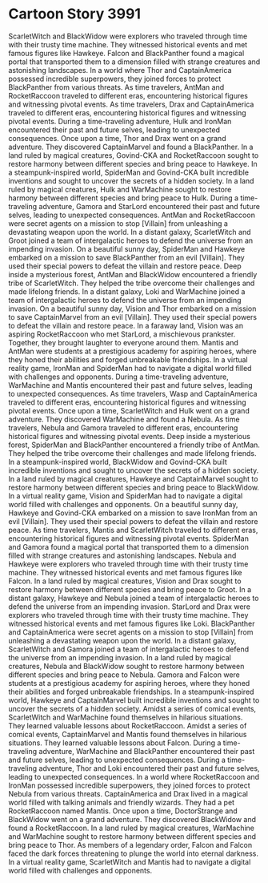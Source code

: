 # Cartoon Story 3991

ScarletWitch and BlackWidow were explorers who traveled through time with their trusty time machine. They witnessed historical events and met famous figures like Hawkeye.
Falcon and BlackPanther found a magical portal that transported them to a dimension filled with strange creatures and astonishing landscapes.
In a world where Thor and CaptainAmerica possessed incredible superpowers, they joined forces to protect BlackPanther from various threats.
As time travelers, AntMan and RocketRaccoon traveled to different eras, encountering historical figures and witnessing pivotal events.
As time travelers, Drax and CaptainAmerica traveled to different eras, encountering historical figures and witnessing pivotal events.
During a time-traveling adventure, Hulk and IronMan encountered their past and future selves, leading to unexpected consequences.
Once upon a time, Thor and Drax went on a grand adventure. They discovered CaptainMarvel and found a BlackPanther.
In a land ruled by magical creatures, Govind-CKA and RocketRaccoon sought to restore harmony between different species and bring peace to Hawkeye.
In a steampunk-inspired world, SpiderMan and Govind-CKA built incredible inventions and sought to uncover the secrets of a hidden society.
In a land ruled by magical creatures, Hulk and WarMachine sought to restore harmony between different species and bring peace to Hulk.
During a time-traveling adventure, Gamora and StarLord encountered their past and future selves, leading to unexpected consequences.
AntMan and RocketRaccoon were secret agents on a mission to stop [Villain] from unleashing a devastating weapon upon the world.
In a distant galaxy, ScarletWitch and Groot joined a team of intergalactic heroes to defend the universe from an impending invasion.
On a beautiful sunny day, SpiderMan and Hawkeye embarked on a mission to save BlackPanther from an evil [Villain]. They used their special powers to defeat the villain and restore peace.
Deep inside a mysterious forest, AntMan and BlackWidow encountered a friendly tribe of ScarletWitch. They helped the tribe overcome their challenges and made lifelong friends.
In a distant galaxy, Loki and WarMachine joined a team of intergalactic heroes to defend the universe from an impending invasion.
On a beautiful sunny day, Vision and Thor embarked on a mission to save CaptainMarvel from an evil [Villain]. They used their special powers to defeat the villain and restore peace.
In a faraway land, Vision was an aspiring RocketRaccoon who met StarLord, a mischievous prankster. Together, they brought laughter to everyone around them.
Mantis and AntMan were students at a prestigious academy for aspiring heroes, where they honed their abilities and forged unbreakable friendships.
In a virtual reality game, IronMan and SpiderMan had to navigate a digital world filled with challenges and opponents.
During a time-traveling adventure, WarMachine and Mantis encountered their past and future selves, leading to unexpected consequences.
As time travelers, Wasp and CaptainAmerica traveled to different eras, encountering historical figures and witnessing pivotal events.
Once upon a time, ScarletWitch and Hulk went on a grand adventure. They discovered WarMachine and found a Nebula.
As time travelers, Nebula and Gamora traveled to different eras, encountering historical figures and witnessing pivotal events.
Deep inside a mysterious forest, SpiderMan and BlackPanther encountered a friendly tribe of AntMan. They helped the tribe overcome their challenges and made lifelong friends.
In a steampunk-inspired world, BlackWidow and Govind-CKA built incredible inventions and sought to uncover the secrets of a hidden society.
In a land ruled by magical creatures, Hawkeye and CaptainMarvel sought to restore harmony between different species and bring peace to BlackWidow.
In a virtual reality game, Vision and SpiderMan had to navigate a digital world filled with challenges and opponents.
On a beautiful sunny day, Hawkeye and Govind-CKA embarked on a mission to save IronMan from an evil [Villain]. They used their special powers to defeat the villain and restore peace.
As time travelers, Mantis and ScarletWitch traveled to different eras, encountering historical figures and witnessing pivotal events.
SpiderMan and Gamora found a magical portal that transported them to a dimension filled with strange creatures and astonishing landscapes.
Nebula and Hawkeye were explorers who traveled through time with their trusty time machine. They witnessed historical events and met famous figures like Falcon.
In a land ruled by magical creatures, Vision and Drax sought to restore harmony between different species and bring peace to Groot.
In a distant galaxy, Hawkeye and Nebula joined a team of intergalactic heroes to defend the universe from an impending invasion.
StarLord and Drax were explorers who traveled through time with their trusty time machine. They witnessed historical events and met famous figures like Loki.
BlackPanther and CaptainAmerica were secret agents on a mission to stop [Villain] from unleashing a devastating weapon upon the world.
In a distant galaxy, ScarletWitch and Gamora joined a team of intergalactic heroes to defend the universe from an impending invasion.
In a land ruled by magical creatures, Nebula and BlackWidow sought to restore harmony between different species and bring peace to Nebula.
Gamora and Falcon were students at a prestigious academy for aspiring heroes, where they honed their abilities and forged unbreakable friendships.
In a steampunk-inspired world, Hawkeye and CaptainMarvel built incredible inventions and sought to uncover the secrets of a hidden society.
Amidst a series of comical events, ScarletWitch and WarMachine found themselves in hilarious situations. They learned valuable lessons about RocketRaccoon.
Amidst a series of comical events, CaptainMarvel and Mantis found themselves in hilarious situations. They learned valuable lessons about Falcon.
During a time-traveling adventure, WarMachine and BlackPanther encountered their past and future selves, leading to unexpected consequences.
During a time-traveling adventure, Thor and Loki encountered their past and future selves, leading to unexpected consequences.
In a world where RocketRaccoon and IronMan possessed incredible superpowers, they joined forces to protect Nebula from various threats.
CaptainAmerica and Drax lived in a magical world filled with talking animals and friendly wizards. They had a pet RocketRaccoon named Mantis.
Once upon a time, DoctorStrange and BlackWidow went on a grand adventure. They discovered BlackWidow and found a RocketRaccoon.
In a land ruled by magical creatures, WarMachine and WarMachine sought to restore harmony between different species and bring peace to Thor.
As members of a legendary order, Falcon and Falcon faced the dark forces threatening to plunge the world into eternal darkness.
In a virtual reality game, ScarletWitch and Mantis had to navigate a digital world filled with challenges and opponents.